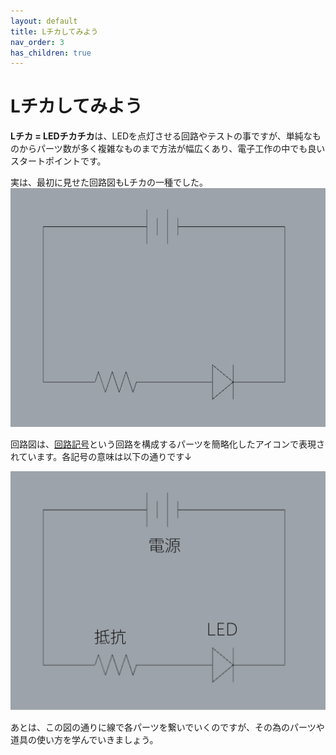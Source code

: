 ```yaml
---
layout: default
title: Lチカしてみよう
nav_order: 3
has_children: true
---
```


# **Lチカしてみよう**
**Lチカ = LEDチカチカ**は、LEDを点灯させる回路やテストの事ですが、単純なものからパーツ数が多く複雑なものまで方法が幅広くあり、電子工作の中でも良いスタートポイントです。

実は、最初に見せた回路図もLチカの一種でした。
<img src="assets/basic_led_circuit.png" width="640" alt="hi" class="inline"/>

回路図は、[回路記号](https://www.engineer314.com/senmon/ess.html)という回路を構成するパーツを簡略化したアイコンで表現されています。各記号の意味は以下の通りです↓

<img src="assets/basic_led_circuit_text.png" width="640" alt="hi" class="inline"/>

あとは、この図の通りに線で各パーツを繋いでいくのですが、その為のパーツや道具の使い方を学んでいきましょう。

